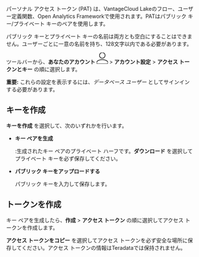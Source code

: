 パーソナル アクセス トークン (PAT) は、VantageCloud Lakeのフロー、ユーザー定義関数、Open Analytics Frameworkで使用されます。PATはパブリック キー/プライベート キーのペアを使用します。

パブリック キーとプライベート キーの名前は両方とも空白にすることはできません。ユーザーごとに一意の名前を持ち、128文字以内である必要があります。

ツールバーから、**あなたのアカウント** ![人のアイコン](Images/mci1652327190262.svg) > **アカウント設定** > **アクセス トークンとキー** の順に選択します。

**重要:** これらの設定を表示するには、*データベース ユーザー* としてサインインする必要があります。

## キーを作成


**キーを作成** を選択して、次のいずれかを行います。

-   **キー ペアを生成**

    :生成されたキー ペアのプライベート ハーフです。**ダウンロード** を選択してプライベート キーを必ず保存してください。


-   **パブリック キーをアップロードする**

    パブリック キーを入力して保存します。


## トークンを作成


キー ペアを生成したら、**作成** > **アクセス トークン** の順に選択してアクセス トークンを作成します。

**アクセス トークンをコピー** を選択してアクセス トークンを必ず安全な場所に保存してください。アクセス トークンの情報はTeradataでは保持されません。

